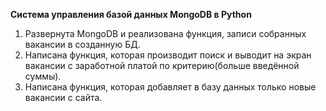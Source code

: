 **Система управления базой данных MongoDB в Python**

1. Развернута MongoDB и реализована функция, записи собранных вакансии в созданную БД.
2. Написана функция, которая производит поиск и выводит на экран вакансии с заработной платой по критерию(больше введённой суммы).
3. Написана функция, которая добавляет в базу данных только новые вакансии с сайта.
